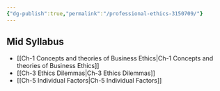 ```yaml
---
{"dg-publish":true,"permalink":"/professional-ethics-3150709/"}
---
```



## Mid Syllabus

- [[Ch-1 Concepts and theories of Business Ethics\|Ch-1 Concepts and theories of Business Ethics]]
- [[Ch-3 Ethics Dilemmas\|Ch-3 Ethics Dilemmas]]
- [[Ch-5 Individual Factors\|Ch-5 Individual Factors]]



